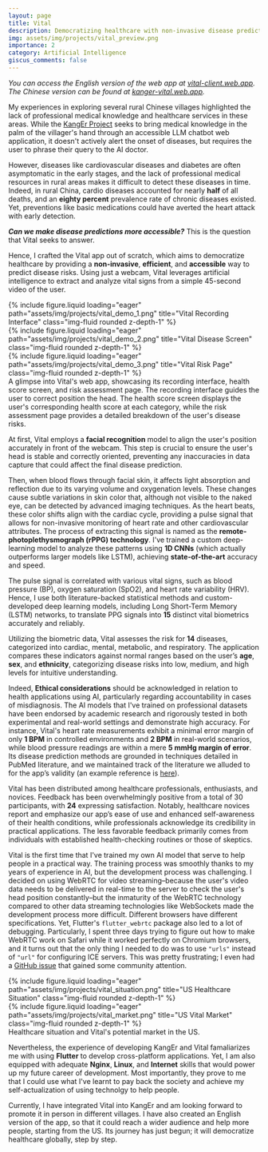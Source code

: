 ```yaml
---
layout: page
title: Vital
description: Democratizing healthcare with non-invasive disease prediction.
img: assets/img/projects/vital_preview.png
importance: 2
category: Artificial Intelligence
giscus_comments: false
---
```

*You can access the English version of the web app at [vital-client.web.app](vital-client.web.app).* *The Chinese version can be found at [kanger-vital.web.app](vital-ai.web.app).*

My experiences in exploring several rural Chinese villages highlighted the lack of professional medical knowledge and healthcare services in these areas. While the [KangEr Project](https://zehao.tech/projects/kanger_project/) seeks to bring medical knowledge in the palm of the villager's hand through an accessible LLM chatbot web application, it doesn't actively alert the onset of diseases, but requires the user to phrase their query to the AI doctor.

However, diseases like cardiovascular diseases and diabetes are often asymptomatic in the early stages, and the lack of professional medical resources in rural areas makes it difficult to detect these diseases in time. Indeed, in rural China, cardio diseases accounted for nearly **half** of all deaths, and an **eighty percent** prevalence rate of chronic diseases existed. Yet, preventions like basic medications could have averted the heart attack with early detection. 

***Can we make disease predictions more accessible?*** This is the question that Vital seeks to answer.

Hence, I crafted the Vital app out of scratch, which aims to democratize healthcare by providing a **non-invasive**, **efficient**, and **accessible** way to predict disease risks. Using just a webcam, Vital leverages artificial intelligence to extract and analyze vital signs from a simple 45-second video of the user. 

<div class="row">
    <div class="col-sm mt-3 mt-md-0">
        {% include figure.liquid loading="eager" path="assets/img/projects/vital_demo_1.png" title="Vital Recording Interface" class="img-fluid rounded z-depth-1" %}
    </div>
    <div class="col-sm mt-3 mt-md-0">
        {% include figure.liquid loading="eager" path="assets/img/projects/vital_demo_2.png" title="Vital Disease Screen" class="img-fluid rounded z-depth-1" %}
    </div>
    <div class="col-sm mt-3 mt-md-0">
        {% include figure.liquid loading="eager" path="assets/img/projects/vital_demo_3.png" title="Vital Risk Page" class="img-fluid rounded z-depth-1" %}
    </div>
</div>
<div class="caption">
    A glimpse into Vital's web app, showcasing its recording interface, health score screen, and risk assessment page. The recording interface guides the user to correct position the head. The health score screen displays the user's corresponding health score at each category, while the risk assessment page provides a detailed breakdown of the user's disease risks.
</div>

At first, Vital employs a **facial recognition** model to align the user's position accurately in front of the webcam. This step is crucial to ensure the user's head is stable and correctly oriented, preventing any inaccuracies in data capture that could affect the final disease prediction. 

Then, when blood flows through facial skin, it affects light absorption and reflection due to its varying volume and oxygenation levels. These changes cause subtle variations in skin color that, although not visible to the naked eye, can be detected by advanced imaging techniques. As the heart beats, these color shifts align with the cardiac cycle, providing a pulse signal that allows for non-invasive monitoring of heart rate and other cardiovascular attributes. The process of extracting this signal is named as the **remote-photoplethysmograph (rPPG) technology**. I've trained a custom deep-learning model to analyze these patterns using **1D CNNs** (which actually outperforms larger models like LSTM), achieving **state-of-the-art** accuracy and speed.

The pulse signal is correlated with various vital signs, such as blood pressure (BP), oxygen saturation (SpO2), and heart rate variability (HRV). Hence, I use both literature-backed statistical methods and custom-developed deep learning models, including Long Short-Term Memory (LSTM) networks, to translate PPG signals into **15** distinct vital biometrics accurately and reliably.

Utilizing the biometric data, Vital assesses the risk for **14** diseases, categorized into cardiac, mental, metabolic, and respiratory. The application compares these indicators against normal ranges based on the user’s **age**, **sex**, and **ethnicity**, categorizing disease risks into low, medium, and high levels for intuitive understanding.

Indeed, **Ethical considerations** should be acknowledged in relation to health applications using AI, particularly regarding accountability in cases of misdiagnosis. The AI models that I've trained on professional datasets have been endorsed by academic research and rigorously tested in both experimental and real-world settings and demonstrate high accuracy. For instance, Vital's heart rate measurements exhibit a minimal error margin of only **1 BPM** in controlled environments and **2 BPM** in real-world scenarios, while blood pressure readings are within a mere **5 mmHg margin of error**. Its disease prediction methods are grounded in techniques detailed in PubMed literature, and we maintained track of the literature we alluded to for the app’s validity (an example reference is [here](https://pubmed.ncbi.nlm.nih.gov/20980134/)). 

Vital has been distributed among healthcare professionals, enthusiasts, and novices. Feedback has been overwhelmingly positive from a total of 30 participants, with **24** expressing satisfaction. Notably, healthcare novices report and emphasize our app’s ease of use and enhanced self-awareness of their health conditions, while professionals acknowledge its credibility in practical applications. The less favorable feedback primarily comes from individuals with established health-checking routines or those of skeptics.

Vital is the first time that I've trained my own AI model that serve to help people in a practical way. The training process was smoothly thanks to my years of experience in AI, but the development process was challenging. I decided on using WebRTC for video streaming–because the user's video data needs to be delivered in real-time to the server to check the user's head position constantly–but the inmaturity of the WebRTC technology compared to other data streaming technologies like WebSockets made the development process more difficult. Different browsers have different specifications. Yet, Flutter's `flutter_webrtc` package also led to a lot of debugging. Particularly, I spent three days trying to figure out how to make WebRTC work on Safari while it worked perfectly on Chromium browsers, and it turns out that the only thing I needed to do was to use `"urls"` instead of `"url"` for configuring ICE servers. This was pretty frustrating; I even had a [GitHub issue](https://github.com/flutter-webrtc/flutter-webrtc/issues/1550) that gained some community attention.

<div class="row">
    <div class="col-sm mt-3 mt-md-0">
        {% include figure.liquid loading="eager" path="assets/img/projects/vital_situation.png" title="US Healthcare Situation" class="img-fluid rounded z-depth-1" %}
    </div>
    <div class="col-sm mt-3 mt-md-0">
        {% include figure.liquid loading="eager" path="assets/img/projects/vital_market.png" title="US Vital Market" class="img-fluid rounded z-depth-1" %}
    </div>
</div>
<div class="caption">
    Healthcare situation and Vital's potential market in the US.
</div>

Nevertheless, the experience of developing KangEr and Vital famaliarizes me with using **Flutter** to develop cross-platform applications. Yet, I am also equipped with adequate **Nginx**, **Linux**, and **Internet** skills that would power up my future career of development. Most importantly, they prove to me that I could use what I've learnt to pay back the society and achieve my self-actualization of using technolgy to help people.

Currently, I have integrated Vital into KangEr and am looking forward to promote it in person in different villages. I have also created an English version of the app, so that it could reach a wider audience and help more people, starting from the US. Its journey has just begun; it will democratize healthcare globally, step by step.